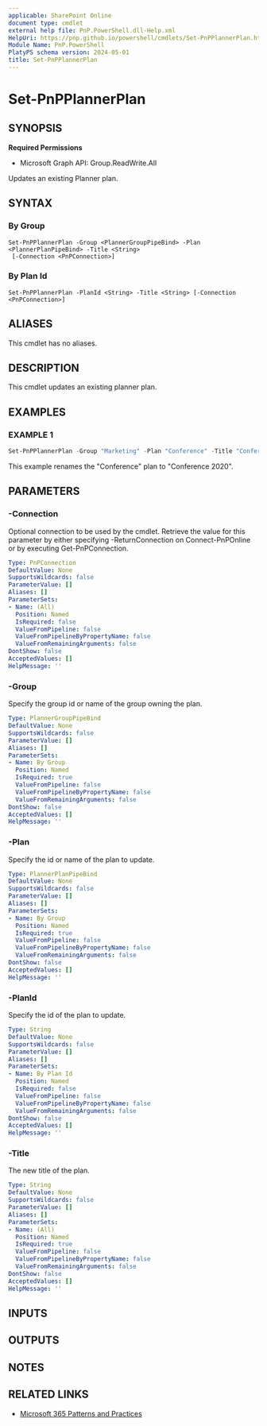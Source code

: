 ```yaml
---
applicable: SharePoint Online
document type: cmdlet
external help file: PnP.PowerShell.dll-Help.xml
HelpUri: https://pnp.github.io/powershell/cmdlets/Set-PnPPlannerPlan.html
Module Name: PnP.PowerShell
PlatyPS schema version: 2024-05-01
title: Set-PnPPlannerPlan
---
```


# Set-PnPPlannerPlan

## SYNOPSIS

**Required Permissions**

  * Microsoft Graph API: Group.ReadWrite.All

Updates an existing Planner plan.

## SYNTAX

### By Group

```
Set-PnPPlannerPlan -Group <PlannerGroupPipeBind> -Plan <PlannerPlanPipeBind> -Title <String>
 [-Connection <PnPConnection>]
```

### By Plan Id

```
Set-PnPPlannerPlan -PlanId <String> -Title <String> [-Connection <PnPConnection>]
```

## ALIASES

This cmdlet has no aliases.

## DESCRIPTION

This cmdlet updates an existing planner plan.

## EXAMPLES

### EXAMPLE 1

```powershell
Set-PnPPlannerPlan -Group "Marketing" -Plan "Conference" -Title "Conference 2020"
```

This example renames the "Conference" plan to "Conference 2020".

## PARAMETERS

### -Connection

Optional connection to be used by the cmdlet.
Retrieve the value for this parameter by either specifying -ReturnConnection on Connect-PnPOnline or by executing Get-PnPConnection.

```yaml
Type: PnPConnection
DefaultValue: None
SupportsWildcards: false
ParameterValue: []
Aliases: []
ParameterSets:
- Name: (All)
  Position: Named
  IsRequired: false
  ValueFromPipeline: false
  ValueFromPipelineByPropertyName: false
  ValueFromRemainingArguments: false
DontShow: false
AcceptedValues: []
HelpMessage: ''
```

### -Group

Specify the group id or name of the group owning the plan.

```yaml
Type: PlannerGroupPipeBind
DefaultValue: None
SupportsWildcards: false
ParameterValue: []
Aliases: []
ParameterSets:
- Name: By Group
  Position: Named
  IsRequired: true
  ValueFromPipeline: false
  ValueFromPipelineByPropertyName: false
  ValueFromRemainingArguments: false
DontShow: false
AcceptedValues: []
HelpMessage: ''
```

### -Plan

Specify the id or name of the plan to update.

```yaml
Type: PlannerPlanPipeBind
DefaultValue: None
SupportsWildcards: false
ParameterValue: []
Aliases: []
ParameterSets:
- Name: By Group
  Position: Named
  IsRequired: true
  ValueFromPipeline: false
  ValueFromPipelineByPropertyName: false
  ValueFromRemainingArguments: false
DontShow: false
AcceptedValues: []
HelpMessage: ''
```

### -PlanId

Specify the id of the plan to update.

```yaml
Type: String
DefaultValue: None
SupportsWildcards: false
ParameterValue: []
Aliases: []
ParameterSets:
- Name: By Plan Id
  Position: Named
  IsRequired: false
  ValueFromPipeline: false
  ValueFromPipelineByPropertyName: false
  ValueFromRemainingArguments: false
DontShow: false
AcceptedValues: []
HelpMessage: ''
```

### -Title

The new title of the plan.

```yaml
Type: String
DefaultValue: None
SupportsWildcards: false
ParameterValue: []
Aliases: []
ParameterSets:
- Name: (All)
  Position: Named
  IsRequired: true
  ValueFromPipeline: false
  ValueFromPipelineByPropertyName: false
  ValueFromRemainingArguments: false
DontShow: false
AcceptedValues: []
HelpMessage: ''
```

## INPUTS

## OUTPUTS

## NOTES

## RELATED LINKS

- [Microsoft 365 Patterns and Practices](https://aka.ms/m365pnp)
